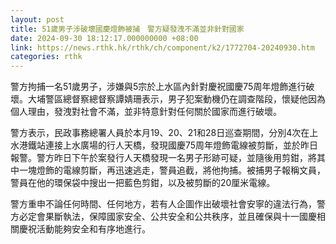 ```yaml
---
layout: post
title: 51歲男子涉破壞國慶燈飾被捕　警方疑發洩不滿並非針對國家
date: 2024-09-30 18:12:17.000000000 +08:00
link: https://news.rthk.hk/rthk/ch/component/k2/1772704-20240930.htm
categories: rthk
---
```


警方拘捕一名51歲男子，涉嫌與5宗於上水區內針對慶祝國慶75周年燈飾進行破壞。大埔警區總督察總督察譚婧珊表示，男子犯案動機仍在調查階段，懷疑他因為個人理由，發洩對社會不滿，並非特意針對任何關於國家而進行破壞。 

警方表示，民政事務總署人員於本月19、20、21和28日巡查期間，分別4次在上水港鐵站連接上水廣場的行人天橋，發現國慶75周年燈飾電線被剪斷，並於昨日報警。警方昨日下午於案發行人天橋發現一名男子形跡可疑，並隨後用剪鉗，將其中一塊燈飾的電線剪斷，再迅速逃走，警員追截，將他拘捕。被捕男子報稱文員，警員在他的環保袋中搜出一把藍色剪鉗，以及被剪斷的20厘米電線。 

警方重申不論任何時間、任何地方，若有人企圖作出破壞社會安寧的違法行為，警方必定會果斷執法，保障國家安全、公共安全和公共秩序，並且確保與十一國慶相關慶祝活動能夠安全和有序地進行。
